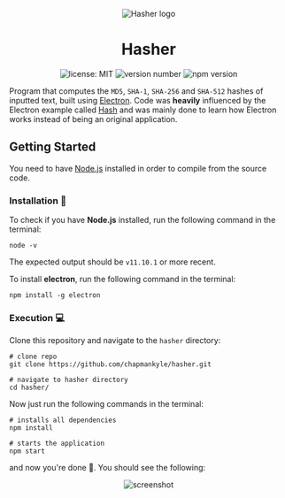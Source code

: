<p align="center"><img src="https://user-images.githubusercontent.com/43512442/53751905-062b9400-3eb6-11e9-93f4-7af4cf88a356.png" alt="Hasher logo"></img></p>
<h1 align="center">Hasher</h1>
<p align="center">
  <img src="https://img.shields.io/badge/license-MIT-green.svg" alt="license: MIT"></img>
  <img src="https://img.shields.io/github/package-json/v/chapmankyle/hasher.svg" alt="version number"></img>
  <img src="https://img.shields.io/npm/v/electron.svg" alt="npm version"></img>
</p>

Program that computes the `MD5`, `SHA-1`, `SHA-256` and `SHA-512` hashes of inputted text, built using [Electron](https://electronjs.org). Code was **heavily** influenced by the Electron example called [Hash](https://github.com/electron/simple-samples/tree/master/hash) and was mainly done to learn how Electron works instead of being an original application.

## Getting Started
You need to have [Node.js](https://nodejs.org/) installed in order to compile from the source code.

### Installation :page_facing_up:
To check if you have **Node.js** installed, run the following command in the terminal:
```shell
node -v
```
The expected output should be `v11.10.1` or more recent.

To install **electron**, run the following command in the terminal:
```shell
npm install -g electron
```

### Execution :computer:
Clone this repository and navigate to the `hasher` directory:
```shell
# clone repo
git clone https://github.com/chapmankyle/hasher.git

# navigate to hasher directory
cd hasher/
```
Now just run the following commands in the terminal:
```shell
# installs all dependencies
npm install

# starts the application
npm start
```
and now you're done :tada:. You should see the following:
<p align="center" style="margin-top: 10px"><img src="https://user-images.githubusercontent.com/43512442/53758331-4e52b280-3ec6-11e9-8a1e-8047e857d208.png" alt="screenshot"></img></p>

